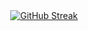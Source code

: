 <div style="text-align: center;">
    <a href="https://git.io/streak-stats">
        <img src="https://streak-stats.demolab.com?user=AR33S&theme=ocean-gradient&hide_border=true&border_radius=5&date_format=j%20M%5B%20Y%5D&card_width=500" alt="GitHub Streak" />
    </a>
</div>
